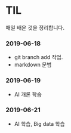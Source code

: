 # TIL
매일 배운 것을 정리합니다.

### 2019-06-18
* git branch add 작업. 
* markdown 문법

### 2019-06-19

- AI 개론 학습

### 2019-06-21
- AI 학습, Big data 학습
